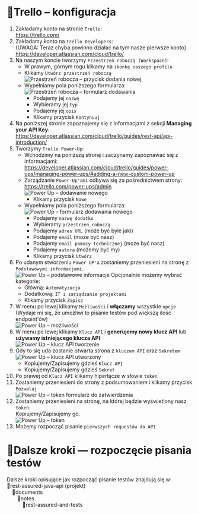 # 🔼Trello – konfiguracja

1. Zakładamy konto na stronie `Trello`:  
   https://trello.com/
2. Zakładamy konto na `Trello Developers`:  
   (UWAGA: Teraz chyba powinno działać na tym nasze pierwsze konto)  
   https://developer.atlassian.com/cloud/trello/
3. Na naszym koncie tworzymy `Przestrzeń roboczą (Workspace)`:
   - W prawym, górnym rogu klikamy na `ikonkę naszego profilu`
   - Klikamy `Utwórz przestrzeń roboczą`  
     ![Przestrzeń robocza – przycisk dodania nowej](images/trello_workspace_1.png)
   - Wypełniamy pola poniższego formularza:  
     ![Przestrzeń robocza – formularz dodawania](images/trello_workspace_2.PNG)
     - Podajemy jej `nazwę`
     - Wybieramy jej `typ`
     - Podajemy jej `opis`
     - Klikamy przycisk `Kontynuuj`
4. Na poniższej stronie zapoznajemy się z informacjami z sekcji **Managing your API Key**:  
   https://developer.atlassian.com/cloud/trello/guides/rest-api/api-introduction/
5. Tworzymy `Trello Power-Up`:
   - Wchodzimy na poniższą stronę i zaczynamy zapoznawać się z informacjami:  
     https://developer.atlassian.com/cloud/trello/guides/power-ups/managing-power-ups/#adding-a-new-custom-power-up
   - Zarządzanie `Power-Up'ami` odbywa się za pośrednictwem strony:  
     https://trello.com/power-ups/admin  
     ![Power Up – dodawanie nowego](images/trello_powerup_1.PNG)
     - Klikamy przycisk `Nowe`
   - Wypełniamy pola poniższego formularza:  
     ![Power Up – formularz dodawania nowego](images/trello_powerup_2.PNG)
     - Podajemy `nazwę dodatku`
     - Wybieramy `przestrzeń roboczą`
     - Podajemy `adres URL` (może być byle jaki)
     - Podajemy `email` (może być nasz)
     - Podajemy `email pomocy technicznej` (może być nasz)
     - Podajemy `autora` (możemy być my)
     - Klikamy przycisk `Utwórz`
6. Po udanym stworzeniu `Power UP'a` zostaniemy przeniesieni na stronę z `Podstawowymi informacjami`.  
   ![Power Up – podstawowe informacje](images/trello_powerup_3.png)
   Opcjonalnie możemy wybrać kategorie:
    - Główną: `Automatyzacja`
    - Dodatkową: `IT i zarządzanie projektami`
    - Klikamy przycisk `Zapisz`
7. W menu po lewej klikamy `Możliwości` i **włączamy** wszystkie `opcje`  
   (Wydaje mi się, że umożliwi to pisanie testów pod większą ilość endpoint'ów)  
   ![Power Up – możliwości](images/trello_powerup_4.PNG)
8. W menu po lewej klikamy `Klucz API` i **generujemy nowy klucz API** lub **używamy istniejącego klucza API**  
   ![Power Up – klucz API tworzenie](images/trello_powerup_5.PNG)
9. Gdy to się uda zostanie otwarta strona z `kluczem API` oraz `Sekretem`  
   ![Power Up – klucz API utworzony](images/trello_powerup_6.png)
   - Kopiujemy/Zapisujemy gdzieś `Klucz API`
   - Kopiujemy/Zapisujemy gdzieś `Sekret`
10. Po prawej od `Klucz API` klikamy hiperłącze w słowie `token`
11. Zostaniemy przeniesieni do strony z podsumowaniem i klikamy przycisk `Pozwalaj`  
    ![Power Up – token formularz do zatwierdzenia](images/trello_powerup_7.png)
12. Zostaniemy przeniesieni na stronę, na której będzie wyświetlony nasz `token`.  
    Kopiujemy/Zapisujemy go.  
    ![Power Up – token](images/trello_powerup_8.PNG)
13. Możemy rozpocząć pisanie `pierwszych requestów do API`

# 🧭Dalsze kroki — rozpoczęcie pisania testów <a name="next_steps_writing_tests"></a>

Dalsze kroki opisujące jak rozpocząć pisanie testów znajdują się w:  
📁rest-assured-java-api (projekt)  
&emsp;📁documents  
&emsp;&emsp;📁notes  
&emsp;&emsp;&emsp;📂rest-assured-and-tests